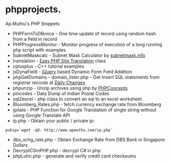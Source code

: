phpprojects. 
===========

Ap.Muthu's PHP Snippets

* PHPFormToDBonce - One time update of record using random hash from a field in record
* PHPProgressMonitor - Monitor progress of execution of a long running php script with examples
* SubnetMaskcalc - Subnet Mask Calculator by [subnetmask.info](http://www.subnetmask.info)
* translation - [Easy PHP Site Translation](http://tympanus.net/codrops/2009/12/30/easy-php-site-translation/) class
* cplusplus - C++ tutorial examples
* jsDynaField - [jQuery](https://jquery.org/) based Dynamic Form Field Addition
* phpGetDomains - domain_lister.php - Get Insert SQL statements from registrar records at [Daily Changes](http://www.dailychanges.com)
* phpunzip - Unzip archives using php by [PHPConcepts](http://www.phpconcept.net)
* pincodes - Data Dump of Indian Postal Codes
* sql2excel - php class to convert an sql to an excel worksheet
* Bloomberg_Rates.php - fetch currency exchange rate from Bloomberg
* gxlate - PHP Function for Google Translation of single string without using Google Translate API
* ip.php - Obtain your public / private ip:
````
pubip=`wget -qO- http://www.apmuthu.com/ip.php`
````
* dbs_xchg_rate.php - Obtain Exchange Rate from DBS Bank in Singapore Dollars
* DecryptCSinPHP.php - decrypt C# in php
* phpLuhn.php - generate and verify credit card checksums
